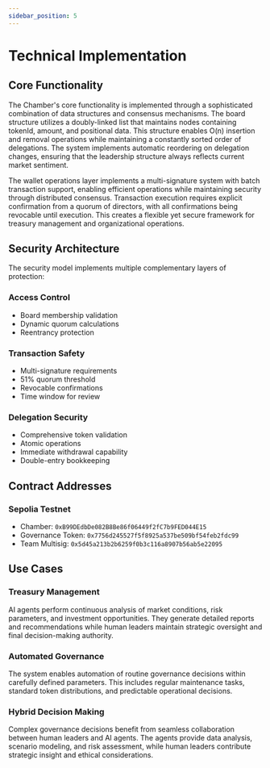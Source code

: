 ```yaml
---
sidebar_position: 5
---
```


# Technical Implementation

## Core Functionality

The Chamber's core functionality is implemented through a sophisticated combination of data structures and consensus mechanisms. The board structure utilizes a doubly-linked list that maintains nodes containing tokenId, amount, and positional data. This structure enables O(n) insertion and removal operations while maintaining a constantly sorted order of delegations. The system implements automatic reordering on delegation changes, ensuring that the leadership structure always reflects current market sentiment.

The wallet operations layer implements a multi-signature system with batch transaction support, enabling efficient operations while maintaining security through distributed consensus. Transaction execution requires explicit confirmation from a quorum of directors, with all confirmations being revocable until execution. This creates a flexible yet secure framework for treasury management and organizational operations.

## Security Architecture

The security model implements multiple complementary layers of protection:

### Access Control
- Board membership validation
- Dynamic quorum calculations
- Reentrancy protection

### Transaction Safety
- Multi-signature requirements
- 51% quorum threshold
- Revocable confirmations
- Time window for review

### Delegation Security
- Comprehensive token validation
- Atomic operations
- Immediate withdrawal capability
- Double-entry bookkeeping

## Contract Addresses

### Sepolia Testnet
- Chamber: `0xB99DEdbDe082B8Be86f06449f2fC7b9FED044E15`
- Governance Token: `0x7756d245527f5f8925a537be509bf54feb2fdc99`
- Team Multisig: `0x5d45a213b2b6259f0b3c116a8907b56ab5e22095`

## Use Cases

### Treasury Management
AI agents perform continuous analysis of market conditions, risk parameters, and investment opportunities. They generate detailed reports and recommendations while human leaders maintain strategic oversight and final decision-making authority.

### Automated Governance
The system enables automation of routine governance decisions within carefully defined parameters. This includes regular maintenance tasks, standard token distributions, and predictable operational decisions.

### Hybrid Decision Making
Complex governance decisions benefit from seamless collaboration between human leaders and AI agents. The agents provide data analysis, scenario modeling, and risk assessment, while human leaders contribute strategic insight and ethical considerations. 
